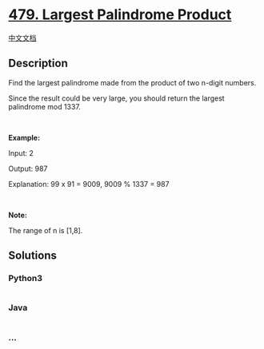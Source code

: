 # [479. Largest Palindrome Product](https://leetcode.com/problems/largest-palindrome-product)

[中文文档](/solution/0400-0499/0479.Largest%20Palindrome%20Product/README.md)

## Description

<p>Find the largest palindrome made from the product of two n-digit numbers.</p>

<p>Since the result could be very large, you should return the largest palindrome mod 1337.</p>

<p>&nbsp;</p>

<p><b>Example:</b></p>

<p>Input: 2</p>

<p>Output: 987</p>

<p>Explanation: 99 x 91 = 9009, 9009 % 1337 = 987</p>

<p>&nbsp;</p>

<p><b>Note:</b></p>

<p>The range of n is [1,8].</p>

## Solutions

<!-- tabs:start -->

### **Python3**

```python

```

### **Java**

```java

```

### **...**

```

```

<!-- tabs:end -->
